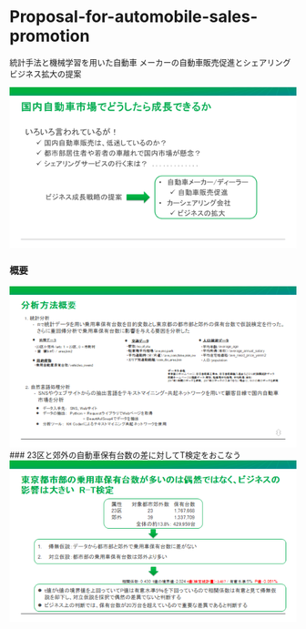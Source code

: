 # Proposal-for-automobile-sales-promotion
統計手法と機械学習を用いた自動車 メーカーの自動車販売促進とシェアリングビジネス拡大の提案

<img src="images/image1.png">

### 概要
<img src="images/image2.png">
### 23区と郊外の自動車保有台数の差に対してT検定をおこなう
<img src="images/image3.png">
